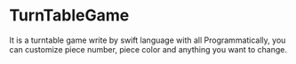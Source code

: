 # TurnTableGame
It is a turntable game write by swift language with all Programmatically, you can customize piece number, piece color and anything you want to change.
